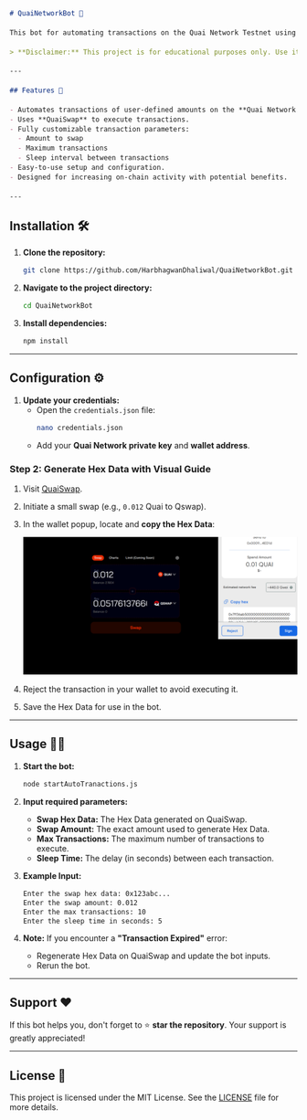 ```markdown
# QuaiNetworkBot 🚀

This bot for automating transactions on the Quai Network Testnet using **QuaiSwap**. This tool helps users increase their on-chain activity, potentially earning rewards from the Quai Network. 

> **Disclaimer:** This project is for educational purposes only. Use it responsibly.

---

## Features 🌟

- Automates transactions of user-defined amounts on the **Quai Network Testnet**.
- Uses **QuaiSwap** to execute transactions.
- Fully customizable transaction parameters:
  - Amount to swap
  - Maximum transactions
  - Sleep interval between transactions
- Easy-to-use setup and configuration.
- Designed for increasing on-chain activity with potential benefits.

---
```

## Installation 🛠️

1. **Clone the repository:**
   ```bash
   git clone https://github.com/HarbhagwanDhaliwal/QuaiNetworkBot.git
   ```
2. **Navigate to the project directory:**
   ```bash
   cd QuaiNetworkBot
   ```
3. **Install dependencies:**
   ```bash
   npm install
   ```

---

## Configuration ⚙️

1. **Update your credentials:**
   - Open the `credentials.json` file:
     ```bash
     nano credentials.json
     ```
   - Add your **Quai Network private key** and **wallet address**.

### Step 2: Generate Hex Data with Visual Guide
1. Visit [QuaiSwap](https://quaiswap.io/).
2. Initiate a small swap (e.g., `0.012` Quai to Qswap).
3. In the wallet popup, locate and **copy the Hex Data**:

   ![Generate Hex Data](https://github.com/HarbhagwanDhaliwal/QuaiNetworkBot/raw/10ec69f5786143c3f61f1888770b692dabc5082e/demoscr.png)
   
4. Reject the transaction in your wallet to avoid executing it.
5. Save the Hex Data for use in the bot.

---

## Usage 🧑‍💻

1. **Start the bot:**
   ```bash
   node startAutoTranactions.js
   ```

2. **Input required parameters:**
   - **Swap Hex Data:** The Hex Data generated on QuaiSwap.
   - **Swap Amount:** The exact amount used to generate Hex Data.
   - **Max Transactions:** The maximum number of transactions to execute.
   - **Sleep Time:** The delay (in seconds) between each transaction.

3. **Example Input:**
   ```plaintext
   Enter the swap hex data: 0x123abc...
   Enter the swap amount: 0.012
   Enter the max transactions: 10
   Enter the sleep time in seconds: 5
   ```

4. **Note:** If you encounter a **"Transaction Expired"** error:
   - Regenerate Hex Data on QuaiSwap and update the bot inputs.
   - Rerun the bot.

---

## Support ❤️

If this bot helps you, don't forget to ⭐ **star the repository**. Your support is greatly appreciated!

---

## License 📄

This project is licensed under the MIT License. See the [LICENSE](LICENSE) file for more details.
```
